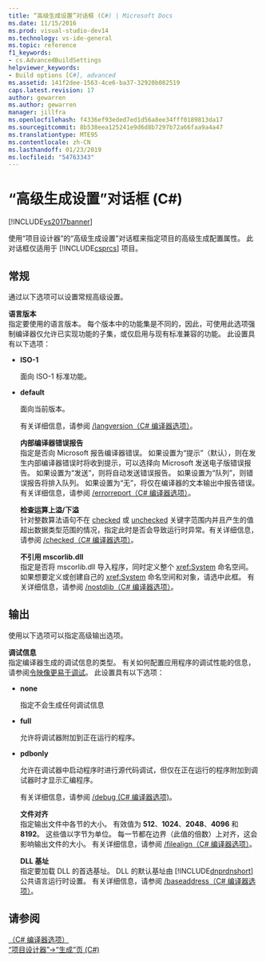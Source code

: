 ```yaml
---
title: “高级生成设置”对话框 (C#) | Microsoft Docs
ms.date: 11/15/2016
ms.prod: visual-studio-dev14
ms.technology: vs-ide-general
ms.topic: reference
f1_keywords:
- cs.AdvancedBuildSettings
helpviewer_keywords:
- Build options [C#], advanced
ms.assetid: 141f2dee-1563-4ce6-ba37-32920b082519
caps.latest.revision: 17
author: gewarren
ms.author: gewarren
manager: jillfra
ms.openlocfilehash: f4336ef93eded7ed1d56a8ee34fff0189813da17
ms.sourcegitcommit: 8b538eea125241e9d6d8b7297b72a66faa9a4a47
ms.translationtype: MTE95
ms.contentlocale: zh-CN
ms.lasthandoff: 01/23/2019
ms.locfileid: "54763343"
---
```

# <a name="advanced-build-settings-dialog-box-c"></a>“高级生成设置”对话框 (C#)
[!INCLUDE[vs2017banner](../../includes/vs2017banner.md)]

  
使用“项目设计器”的“高级生成设置”对话框来指定项目的高级生成配置属性。 此对话框仅适用于 [!INCLUDE[csprcs](../../includes/csprcs-md.md)] 项目。  
  
## <a name="general"></a>常规  
 通过以下选项可以设置常规高级设置。  
  
 **语言版本**  
 指定要使用的语言版本。 每个版本中的功能集是不同的，因此，可使用此选项强制编译器仅允许已实现功能的子集，或仅启用与现有标准兼容的功能。 此设置具有以下选项：  
  
- **ISO-1**  
  
   面向 ISO-1 标准功能。  
  
- **default**  
  
   面向当前版本。  
  
  有关详细信息，请参阅 [/langversion（C# 编译器选项）](http://msdn.microsoft.com/library/3fb00b05-a0ff-4782-b313-13a4c0f62d94)。  
  
  **内部编译器错误报告**  
  指定是否向 Microsoft 报告编译器错误。 如果设置为“提示”（默认），则在发生内部编译器错误时将收到提示，可以选择向 Microsoft 发送电子版错误报告。 如果设置为“发送”，则将自动发送错误报告。 如果设置为“队列”，则错误报告将排入队列。 如果设置为“无”，将仅在编译器的文本输出中报告错误。 有关详细信息，请参阅 [/errorreport（C# 编译器选项）](http://msdn.microsoft.com/library/bd0e7493-b79d-4369-9c3f-ba26ebdfbedf)。  
  
  **检查运算上溢/下溢**  
  针对整数算法语句不在 [checked](http://msdn.microsoft.com/library/718a1194-988d-48a3-b089-d6ee8bd1608d) 或 [unchecked](http://msdn.microsoft.com/library/0c021f7c-923f-4b3d-a58f-55336f5ac27e) 关键字范围内并且产生的值超出数据类型范围的情况，指定此时是否会导致运行时异常。有关详细信息，请参阅 [/checked（C# 编译器选项）](http://msdn.microsoft.com/library/fb7475d3-e6a6-4e6d-b86c-69e7a74c854b)。  
  
  **不引用 mscorlib.dll**  
  指定是否将 mscorlib.dll 导入程序，同时定义整个 <xref:System> 命名空间。 如果想要定义或创建自己的 <xref:System> 命名空间和对象，请选中此框。 有关详细信息，请参阅 [/nostdlib（C# 编译器选项）](http://msdn.microsoft.com/library/ec197989-fa49-4725-a455-e06b551eb65f)。  
  
## <a name="output"></a>输出  
 使用以下选项可以指定高级输出选项。  
  
 **调试信息**  
 指定编译器生成的调试信息的类型。 有关如何配置应用程序的调试性能的信息，请参阅[令映像更易于调试](http://msdn.microsoft.com/library/7d90ea7a-150f-4f97-98a7-f9c26541b9a3)。 此设置具有以下选项：  
  
- **none**  
  
   指定不会生成任何调试信息  
  
- **full**  
  
   允许将调试器附加到正在运行的程序。  
  
- **pdbonly**  
  
   允许在调试器中启动程序时进行源代码调试，但仅在正在运行的程序附加到调试器时才显示汇编程序。  
  
  有关详细信息，请参阅 [/debug (C# 编译器选项)](http://msdn.microsoft.com/library/e2b48c07-01bc-45cc-a52c-92e9085eb969)。  
  
  **文件对齐**  
  指定输出文件中各节的大小。 有效值为 **512**、**1024**、**2048**、**4096** 和 **8192**。 这些值以字节为单位。 每一节都在边界（此值的倍数）上对齐，这会影响输出文件的大小。 有关详细信息，请参阅 [/filealign（C# 编译器选项）](http://msdn.microsoft.com/library/15cf1c98-3798-4ced-9f08-60619308a073)。  
  
  **DLL 基址**  
  指定要加载 DLL 的首选基址。 DLL 的默认基址由 [!INCLUDE[dnprdnshort](../../includes/dnprdnshort-md.md)] 公共语言运行时设置。 有关详细信息，请参阅 [/baseaddress（C# 编译器选项）](http://msdn.microsoft.com/library/ce13c965-dfe4-4433-94f5-63b476e3a608)。  
  
## <a name="see-also"></a>请参阅  
 [（C# 编译器选项）](http://msdn.microsoft.com/library/d3403556-1816-4546-a782-e8223a772e44)   
 [“项目设计器”->“生成”页 (C#)](../../ide/reference/build-page-project-designer-csharp.md)
